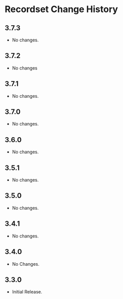 Recordset Change History
========================

3.7.3
-----

* No changes.

3.7.2
-----

* No changes

3.7.1
-----

* No changes.

3.7.0
-----

* No changes.

3.6.0
-----

* No changes.

3.5.1
-----

  * No changes.

3.5.0
-----

  * No changes.

3.4.1
-----

  * No changes.

3.4.0
-----

  * No Changes.

3.3.0
-----

  * Initial Release.
